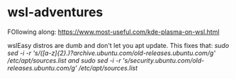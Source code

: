 # wsl-adventures
FOllowing along: https://www.most-useful.com/kde-plasma-on-wsl.html

wslEasy distros are dumb and don't let you apt update. This fixes that:
_sudo sed -i -r 's/([a-z]{2}.)?archive.ubuntu.com/old-releases.ubuntu.com/g' /etc/apt/sources.list and sudo sed -i -r 's/security.ubuntu.com/old-releases.ubuntu.com/g' /etc/apt/sources.list_
